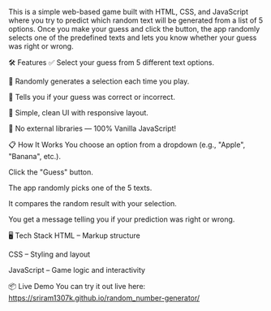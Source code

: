 This is a simple web-based game built with HTML, CSS, and JavaScript where you try to predict which random text will be generated from a list of 5 options. Once you make your guess and click the button, the app randomly selects one of the predefined texts and lets you know whether your guess was right or wrong.

🛠️ Features
✅ Select your guess from 5 different text options.

🔁 Randomly generates a selection each time you play.

🤔 Tells you if your guess was correct or incorrect.

🎨 Simple, clean UI with responsive layout.

🚫 No external libraries — 100% Vanilla JavaScript!

📋 How It Works
You choose an option from a dropdown (e.g., "Apple", "Banana", etc.).

Click the "Guess" button.

The app randomly picks one of the 5 texts.

It compares the random result with your selection.

You get a message telling you if your prediction was right or wrong.

🖥️ Tech Stack
HTML – Markup structure

CSS – Styling and layout

JavaScript – Game logic and interactivity

📦 Live Demo
You can try it out live here: https://sriram1307k.github.io/random_number-generator/

